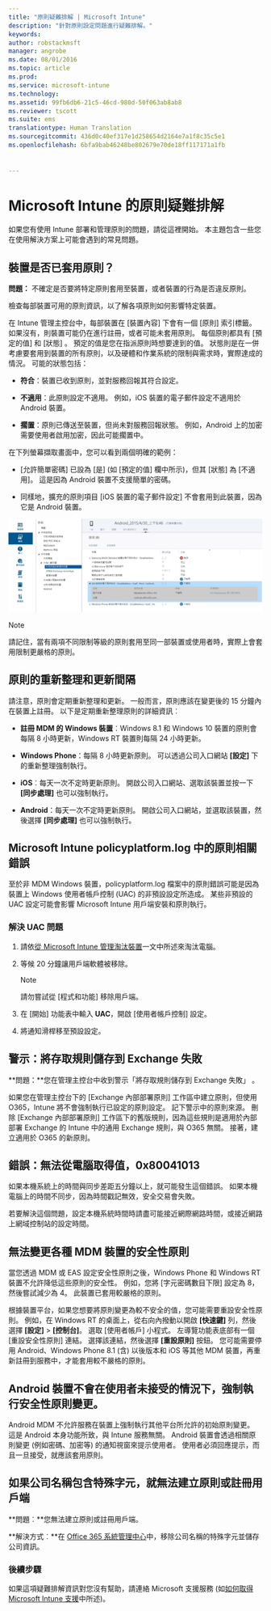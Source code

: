 ```yaml
---
title: "原則疑難排解 | Microsoft Intune"
description: "針對原則設定問題進行疑難排解。"
keywords: 
author: robstackmsft
manager: angrobe
ms.date: 08/01/2016
ms.topic: article
ms.prod: 
ms.service: microsoft-intune
ms.technology: 
ms.assetid: 99fb6db6-21c5-46cd-980d-50f063ab8ab8
ms.reviewer: tscott
ms.suite: ems
translationtype: Human Translation
ms.sourcegitcommit: 436d0c40ef317e1d258654d2164e7a1f8c35c5e1
ms.openlocfilehash: 6bfa9bab46248be802679e70de18ff117171a1fb


---
```


# Microsoft Intune 的原則疑難排解

如果您有使用 Intune 部署和管理原則的問題，請從這裡開始。 本主題包含一些您在使用解決方案上可能會遇到的常見問題。

## 裝置是否已套用原則？
**問題：** 不確定是否要將特定原則套用至裝置，或者裝置的行為是否違反原則。

檢查每部裝置可用的原則資訊，以了解各項原則如何影響特定裝置。

在 Intune 管理主控台中，每部裝置在 [裝置內容] 下會有一個 [原則] 索引標籤。 如果沒有，則裝置可能仍在進行註冊，或者可能未套用原則。 每個原則都具有 [預定的值]  和 [狀態] 。 預定的值是您在指派原則時想要達到的值。 狀態則是在一併考慮要套用到裝置的所有原則，以及硬體和作業系統的限制與需求時，實際達成的情況。 可能的狀態包括：

-   **符合**：裝置已收到原則，並對服務回報其符合設定。

-   **不適用**：此原則設定不適用。 例如，iOS 裝置的電子郵件設定不適用於 Android 裝置。

-   **擱置**：原則已傳送至裝置，但尚未對服務回報狀態。 例如，Android 上的加密需要使用者啟用加密，因此可能擱置中。

在下列螢幕擷取畫面中，您可以看到兩個明確的範例：

-   [允許簡單密碼] 已設為 [是] (如 [預定的值] 欄中所示)，但其 [狀態] 為 [不適用]。 這是因為 Android 裝置不支援簡單的密碼。

-   同樣地，擴充的原則項目 [iOS 裝置的電子郵件設定] 不會套用到此裝置，因為它是 Android 裝置。

![Intune 裝置原則](../media/Intune-Device-Policy-v.2.jpg)

> [!NOTE]
> 請記住，當有兩項不同限制等級的原則套用至同一部裝置或使用者時，實際上會套用限制更嚴格的原則。

## 原則的重新整理和更新間隔
請注意，原則會定期重新整理和更新。 一般而言，原則應該在變更後的 15 分鐘內在裝置上註冊。 以下是定期重新整理原則的詳細資訊︰

-   **註冊 MDM 的 Windows 裝置**︰Windows 8.1 和 Windows 10 裝置的原則會每隔 8 小時更新，Windows RT 裝置則每隔 24 小時更新。

-   **Windows Phone**：每隔 8 小時更新原則。 可以透過公司入口網站 **[設定]** 下的重新整理強制執行。

-   **iOS**︰每天一次不定時更新原則。 開啟公司入口網站、選取該裝置並按一下 **[同步處理]** 也可以強制執行。

-   **Android**：每天一次不定時更新原則。 開啟公司入口網站，並選取該裝置，然後選擇 **[同步處理]** 也可以強制執行。

## Microsoft Intune policyplatform.log 中的原則相關錯誤
至於非 MDM Windows 裝置，policyplatform.log 檔案中的原則錯誤可能是因為裝置上 Windows 使用者帳戶控制 (UAC) 的非預設設定所造成。 某些非預設的 UAC 設定可能會影響 Microsoft Intune 用戶端安裝和原則執行。

### 解決 UAC 問題

1.  請依[從 Microsoft Intune 管理淘汰裝置](/intune/deploy-use/retire-devices-from-microsoft-intune-management)一文中所述來淘汰電腦。

2.  等候 20 分鐘讓用戶端軟體被移除。

    > [!NOTE]
    > 請勿嘗試從 [程式和功能] 移除用戶端。

3.  在 [開始] 功能表中輸入 **UAC**，開啟 [使用者帳戶控制] 設定。

4.  將通知滑桿移至預設設定。


## 警示：將存取規則儲存到 Exchange 失敗
**問題：**您在管理主控台中收到警示「將存取規則儲存到 Exchange 失敗」   。

如果您在管理主控台下的 [Exchange 內部部署原則] 工作區中建立原則，但使用 O365，Intune 將不會強制執行已設定的原則設定。 記下警示中的原則來源。  刪除 [Exchange 內部部署原則] 工作區下的舊版規則，因為這些規則是適用於內部部署 Exchange 的 Intune 中的通用 Exchange 規則，與 O365 無關。 接著，建立適用於 O365 的新原則。

## 錯誤：無法從電腦取得值，0x80041013
如果本機系統上的時間與同步差距五分鐘以上，就可能發生這個錯誤。 如果本機電腦上的時間不同步，因為時間戳記無效，安全交易會失敗。

若要解決這個問題，設定本機系統時間時請盡可能接近網際網路時間，或接近網路上網域控制站的設定時間。

## 無法變更各種 MDM 裝置的安全性原則
當您透過 MDM 或 EAS 設定安全性原則之後，Windows Phone 和 Windows RT 裝置不允許降低這些原則的安全性。 例如，您將 [字元密碼數目下限]  設定為 8，然後嘗試減少為 4。 此裝置已套用較嚴格的原則。

根據裝置平台，如果您想要將原則變更為較不安全的值，您可能需要重設安全性原則。
例如，在 Windows RT 的桌面上，從右向內撥動以開啟 **[快速鍵]** 列，然後選擇 **[設定]** &gt; **[控制台]**。  選取 [使用者帳戶]  小程式。
左導覽功能表底部有一個 [重設安全性原則]  連結。 選擇該連結，然後選擇 **[重設原則]** 按鈕。
您可能需要停用 Android、Windows Phone 8.1 (含) 以後版本和 iOS 等其他 MDM 裝置，再重新註冊到服務中，才能套用較不嚴格的原則。

## Android 裝置不會在使用者未接受的情況下，強制執行安全性原則變更。
Android MDM 不允許服務在裝置上強制執行其他平台所允許的初始原則變更。 這是 Android 本身功能所致，與 Intune 服務無關。 Android 裝置會透過相關原則變更 (例如密碼、加密等) 的通知視窗來提示使用者。  使用者必須回應提示，而且一旦接受，就應該套用原則。

## 如果公司名稱包含特殊字元，就無法建立原則或註冊用戶端
**問題︰**您無法建立原則或註冊用戶端。

**解決方式︰**在 [Office 365 系統管理中心](https://portal.office.com/)中，移除公司名稱的特殊字元並儲存公司資訊。

### 後續步驟
如果這項疑難排解資訊對您沒有幫助，請連絡 Microsoft 支援服務 (如[如何取得 Microsoft Intune 支援](how-to-get-support-for-microsoft-intune.md)中所述)。



<!--HONumber=Aug16_HO2-->


